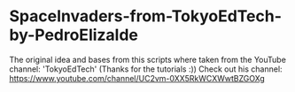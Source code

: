 # SpaceInvaders-from-TokyoEdTech-by-PedroElizalde
The original idea and bases from this scripts where taken from the YouTube channel: 'TokyoEdTech' (Thanks for the tutorials :))
Check out his channel:
https://www.youtube.com/channel/UC2vm-0XX5RkWCXWwtBZGOXg
